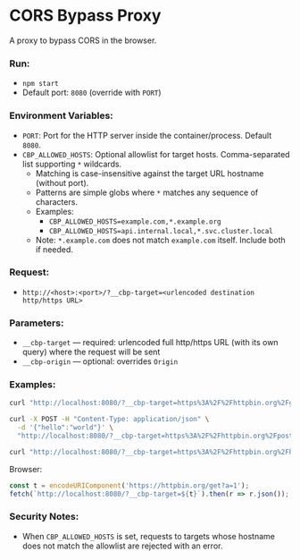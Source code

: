 # CORS Bypass Proxy

A proxy to bypass CORS in the browser.

### Run:
- `npm start`
- Default port: `8080` (override with `PORT`)

### Environment Variables:
- `PORT`: Port for the HTTP server inside the container/process. Default `8080`.
- `CBP_ALLOWED_HOSTS`: Optional allowlist for target hosts. Comma-separated list supporting `*` wildcards.
  - Matching is case-insensitive against the target URL hostname (without port).
  - Patterns are simple globs where `*` matches any sequence of characters.
  - Examples:
    - `CBP_ALLOWED_HOSTS=example.com,*.example.org`
    - `CBP_ALLOWED_HOSTS=api.internal.local,*.svc.cluster.local`
  - Note: `*.example.com` does not match `example.com` itself. Include both if needed.

### Request:
- `http://<host>:<port>/?__cbp-target=<urlencoded destination http/https URL>`

### Parameters:
- `__cbp-target` — required: urlencoded full http/https URL (with its own query) where the request will be sent
- `__cbp-origin` — optional: overrides `Origin`

### Examples:
```bash
curl "http://localhost:8080/?__cbp-target=https%3A%2F%2Fhttpbin.org%2Fget%3Fa%3D1"

curl -X POST -H "Content-Type: application/json" \
  -d '{"hello":"world"}' \
  "http://localhost:8080/?__cbp-target=https%3A%2F%2Fhttpbin.org%2Fpost"

curl "http://localhost:8080/?__cbp-target=https%3A%2F%2Fhttpbin.org%2Fheaders&__cbp-origin=https%3A%2F%2Fexample.com"
```

Browser:
```js
const t = encodeURIComponent('https://httpbin.org/get?a=1');
fetch(`http://localhost:8080/?__cbp-target=${t}`).then(r => r.json());
```

### Security Notes:
- When `CBP_ALLOWED_HOSTS` is set, requests to targets whose hostname does not match the allowlist are rejected with an error.
